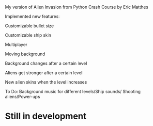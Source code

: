 My version of Alien Invasion from Python Crash Course by Eric Matthes

Implemented new features:

  Customizable bullet size
  
  Customizable ship skin
  
  Multiplayer
  
  Moving background
  
  Background changes after a certain level
  
  Aliens get stronger after a certain level
  
  New alien skins when the level increases
  
  



To Do: Background music for different levels/Ship sounds/ Shooting aliens/Power-ups

# Still in development
